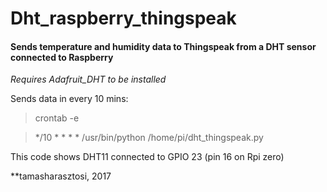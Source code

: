 # Dht_raspberry_thingspeak
#### Sends temperature and humidity data to Thingspeak from a DHT sensor connected to Raspberry

*Requires Adafruit_DHT to be installed*

Sends data in every 10 mins:
> crontab -e

> */10 * * * * /usr/bin/python /home/pi/dht_thingspeak.py

This code shows DHT11 connected to GPIO 23 (pin 16 on Rpi zero)


**tamasharasztosi, 2017
